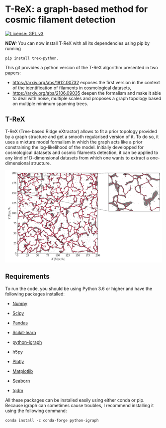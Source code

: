 # T-ReX: a graph-based method for cosmic filament detection

[![License: GPL v3](https://img.shields.io/badge/License-GPLv3-blue.svg)](https://www.gnu.org/licenses/gpl-3.0)

**NEW:** You can now install T-ReX with all its dependencies using pip by running
```
pip install trex-python.
```

This git provides a python version of the T-ReX algorithm presented in two papers: 
- https://arxiv.org/abs/1912.00732 exposes the first version in the context of the identification of filaments in cosmological datasets,
- https://arxiv.org/abs/2106.09035 deepen the formalism and make it able to deal with noise, multiple scales and proposes a graph topology based on multiple minimum spanning trees.



## T-ReX

T-ReX (Tree-based Ridge eXtractor) allows to fit a prior topology provided by a graph structure and get a smooth regularised version of it. To do so, it uses a mixture model formalism in which the graph acts like a prior constraining the log-likelihood of the model. Initially developped for cosmological datasets and cosmic filaments detection, it can be applied to any kind of D-dimensional datasets from which one wants to extract a one-dimensional structure.

![T-ReX](Images/t-rex.png)



## Requirements

To run the code, you should be using Python 3.6 or higher and have the following packages installed:

- [Numpy](https://pypi.org/project/numpy/)

- [Scipy](https://www.scipy.org/install.html#pip-install)

- [Pandas](https://pypi.org/project/pandas/)

- [Scikit-learn](https://scikit-learn.org/stable/install.html)

- [python-igraph](https://igraph.org/python/)

- [h5py](https://pypi.org/project/h5py/)

- [Plotly](https://plot.ly/python/getting-started/)

- [Matplotlib](https://matplotlib.org/users/installing.html)

- [Seaborn](https://seaborn.pydata.org/installing.html)

- [tqdm](https://pypi.org/project/tqdm/)


All these packages can be installed easily using either conda or pip. Because igraph can sometimes cause troubles, I recommend installing it using the following command:

```
conda install -c conda-forge python-igraph
```
